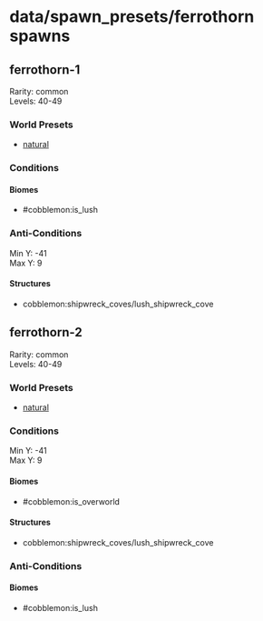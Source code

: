 # data/spawn_presets/ferrothorn spawns  
  
## ferrothorn-1  
Rarity: common  
Levels: 40-49  
  
### World Presets  
* [natural](/data/world_presets/natural.md)  
  
### Conditions  
  
#### Biomes  
  * #cobblemon:is_lush
  
  
### Anti-Conditions  
Min Y: -41  
Max Y: 9  
  
#### Structures  
  * cobblemon:shipwreck_coves/lush_shipwreck_cove
  
  
## ferrothorn-2  
Rarity: common  
Levels: 40-49  
  
### World Presets  
* [natural](/data/world_presets/natural.md)  
  
### Conditions  
Min Y: -41  
Max Y: 9  
  
#### Biomes  
  * #cobblemon:is_overworld
  
  
#### Structures  
  * cobblemon:shipwreck_coves/lush_shipwreck_cove
  
  
### Anti-Conditions  
  
#### Biomes  
  * #cobblemon:is_lush
  
